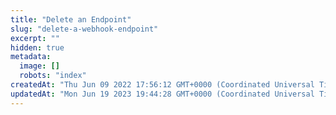 ```yaml
---
title: "Delete an Endpoint"
slug: "delete-a-webhook-endpoint"
excerpt: ""
hidden: true
metadata: 
  image: []
  robots: "index"
createdAt: "Thu Jun 09 2022 17:56:12 GMT+0000 (Coordinated Universal Time)"
updatedAt: "Mon Jun 19 2023 19:44:28 GMT+0000 (Coordinated Universal Time)"
---
```

